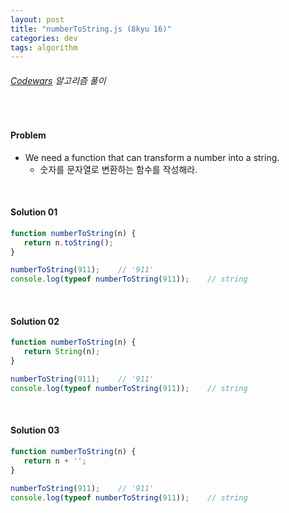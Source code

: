 ```yaml
---
layout: post
title: "numberToString.js (8kyu 16)"
categories: dev
tags: algorithm
---
```


###### [Codewars](https://www.codewars.com) 알고리즘 풀이

<br>

#### Problem

- We need a function that can transform a number into a string.
  - 숫자를 문자열로 변환하는 함수를 작성해라.

<br>

#### Solution 01

```js
function numberToString(n) {
   return n.toString();
}

numberToString(911);	// '911'
console.log(typeof numberToString(911));	// string
```

<br>

#### Solution 02

```js
function numberToString(n) {
   return String(n);
}

numberToString(911);	// '911'
console.log(typeof numberToString(911));	// string
```

<br>

#### Solution 03

```js
function numberToString(n) {
   return n + '';
}

numberToString(911);	// '911'
console.log(typeof numberToString(911));	// string
```

<br>